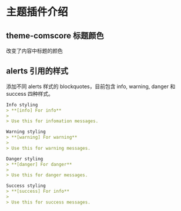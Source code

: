 # 主题插件介绍

<!-- toc -->

## theme-comscore 标题颜色
改变了内容中标题的颜色

## alerts 引用的样式
添加不同 alerts 样式的 blockquotes，目前包含 info, warning, danger 和 success 四种样式。

```md
Info styling
> **[info] For info**
>
> Use this for infomation messages.

Warning styling
> **[warning] For warning**
>
> Use this for warning messages.

Danger styling
> **[danger] For danger**
>
> Use this for danger messages.

Success styling
> **[success] For info**
>
> Use this for success messages.
```


